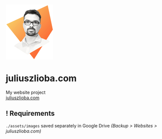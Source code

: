 
  <a href="https://github.com/juliuszlioba/juliuszlioba-astro">
    <img src="./public/assets/images/profile-picture-300x350.png" alt="Logo" width="150" height="175">
  </a>

# juliuszlioba.com

My website project<br>
[juliuszlioba.com](https://juliuszlioba.com)

## ! Requirements

`./assets/images` saved separately in Google Drive _(Backup > Websites > juliuszlioba.com)_